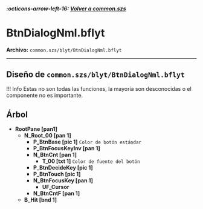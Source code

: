 ##### :octicons-arrow-left-16: [Volver a common.szs](../index.md)

# BtnDialogNml.bflyt

**Archivo:** `common.szs/blyt/BtnDialogNml.bflyt`

---

## Diseño de `common.szs/blyt/BtnDialogNml.bflyt`

<!-- prettier-ignore -->
!!! Info
    Estas no son todas las funciones, la mayoría son desconocidas o el componente no es importante.

## Árbol

-	**RootPane [pan1]**
	-	**N_Root_00 [pan 1]** 
		-	**P_BtnBase [pic 1]** `Color de botón estándar`
		-	**P_BtnFocusKeyInv [pan 1]**
		-	**N_BtnCnt [pan 1]**
			-	**T_00 [txt 1]** `Color de fuente del botón`
		-	**P_BtnDecideKey [pic 1]**
		-	**P_BtnTouch [pic 1]**
		-	**N_BtnFocusKey [pan 1]**
			-	**UF_Cursor**
		-	**N_BtnCntF [pan 1]**
	-	**B_Hit [bnd 1]**

